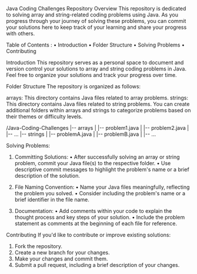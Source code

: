 Java Coding Challenges Repository
Overview
This repository is dedicated to solving array and string-related coding problems using Java. As you progress through your journey of solving these problems, you can commit your solutions here to keep track of your learning and share your progress with others.

Table of Contents : 
• Introduction
• Folder Structure
• Solving Problems
• Contributing

Introduction
This repository serves as a personal space to document and version control your solutions to array and string coding problems in Java. Feel free to organize your solutions and track your progress over time.

Folder Structure
The repository is organized as follows:

arrays: This directory contains Java files related to array problems.
strings: This directory contains Java files related to string problems.
You can create additional folders within arrays and strings to categorize problems based on their themes or difficulty levels.

/Java-Coding-Challenges
|-- arrays
|   |-- problem1.java
|   |-- problem2.java
|   |-- ...
|-- strings
|   |-- problemA.java
|   |-- problemB.java
|   |-- ...

Solving Problems:

1. Committing Solutions:
• After successfully solving an array or string problem, commit your Java file(s) to the respective folder.
• Use descriptive commit messages to highlight the problem's name or a brief description of the solution.

2. File Naming Convention:
• Name your Java files meaningfully, reflecting the problem you solved.
• Consider including the problem's name or a brief identifier in the file name.

3. Documentation:
• Add comments within your code to explain the thought process and key steps of your solution.
• Include the problem statement as comments at the beginning of each file for reference.


Contributing
If you'd like to contribute or improve existing solutions:

1. Fork the repository.
2. Create a new branch for your changes.
3. Make your changes and commit them.
4. Submit a pull request, including a brief description of your changes.


